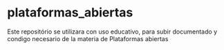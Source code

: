 # plataformas_abiertas
Este repositório se utilizara con uso educativo, para subir documentado y condigo necesario de la materia de Plataformas abiertas
